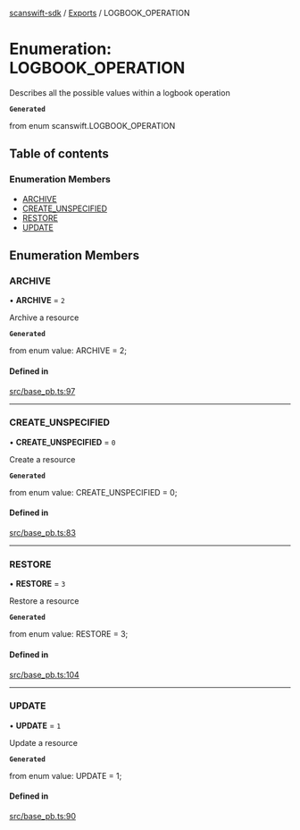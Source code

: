[scanswift-sdk](../README.md) / [Exports](../modules.md) / LOGBOOK\_OPERATION

# Enumeration: LOGBOOK\_OPERATION

Describes all the possible values within a logbook operation

**`Generated`**

from enum scanswift.LOGBOOK_OPERATION

## Table of contents

### Enumeration Members

- [ARCHIVE](LOGBOOK_OPERATION.md#archive)
- [CREATE\_UNSPECIFIED](LOGBOOK_OPERATION.md#create_unspecified)
- [RESTORE](LOGBOOK_OPERATION.md#restore)
- [UPDATE](LOGBOOK_OPERATION.md#update)

## Enumeration Members

### ARCHIVE

• **ARCHIVE** = ``2``

Archive a resource

**`Generated`**

from enum value: ARCHIVE = 2;

#### Defined in

[src/base_pb.ts:97](https://github.com/TCUBEAI-TECHNOLOGIES-PRIVATE-LIMITED/ts-sdk/blob/85a94f2/src/base_pb.ts#L97)

___

### CREATE\_UNSPECIFIED

• **CREATE\_UNSPECIFIED** = ``0``

Create a resource

**`Generated`**

from enum value: CREATE_UNSPECIFIED = 0;

#### Defined in

[src/base_pb.ts:83](https://github.com/TCUBEAI-TECHNOLOGIES-PRIVATE-LIMITED/ts-sdk/blob/85a94f2/src/base_pb.ts#L83)

___

### RESTORE

• **RESTORE** = ``3``

Restore a resource

**`Generated`**

from enum value: RESTORE = 3;

#### Defined in

[src/base_pb.ts:104](https://github.com/TCUBEAI-TECHNOLOGIES-PRIVATE-LIMITED/ts-sdk/blob/85a94f2/src/base_pb.ts#L104)

___

### UPDATE

• **UPDATE** = ``1``

Update a resource

**`Generated`**

from enum value: UPDATE = 1;

#### Defined in

[src/base_pb.ts:90](https://github.com/TCUBEAI-TECHNOLOGIES-PRIVATE-LIMITED/ts-sdk/blob/85a94f2/src/base_pb.ts#L90)
